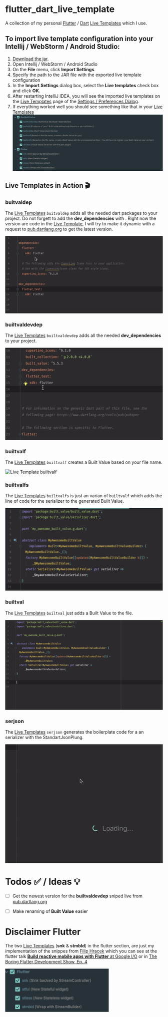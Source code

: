 # flutter_dart_live_template
A collection of my personal [Flutter](https://flutter.io) / [Dart](https://www.dartlang.org) [Live Templates](https://www.jetbrains.com/help/idea/using-live-templates.html) which I use. 


## To import live template configuration into your Intellij / WebStorm / Android Studio: 
1. [Download the jar](https://github.com/devslane/flutter_dart_live_template/raw/master/flutter_built_value_template.jar).
2. Open Intellij / WebStorm / Android Studio
3. On the **File** menu, click **Import Settings**.
4. Specify the path to the JAR file with the exported live template configuration
5. In the **Import Settings** dialog box, select the **Live templates** check box and click **OK**.
6. After restarting IntelliJ IDEA, you will see the imported live templates on the [Live Templates][1] page of the [Settings / Preferences Dialog](https://www.jetbrains.com/help/idea/settings-preferences-dialog.html).
7. If everything worked well you should see something like that in your [Live Templates][1]
![Screenshot Live Templates](./img/live_template.png)

## Live Templates in Action 🎬

### buitvaldep
The [Live Templates][1] `buitvaldep` adds all the needed dart packages to your project. Do not forgett to add the **dev_dependencies** with . Right now the version are code in the [Live Template][1], I will try to make it dynamic with a request to [pub.dartlang.org][2] to get the latest version.

![Live Template builtvaldep](./gif/builtvaldep.gif)

### builtvaldevdep
The [Live Templates][1] `builtvaldevdep` adds all the needed **dev_dependencies** to your project.

![Live Template builtvaldevdep](./gif/builtvaldevdep.gif)

### builtvalf
The [Live Templates][1] `builtvalf` creates a Built Value based on your file name.

![Live Template builtvalf](./gif/builtvalf.gif)

### builtvalfs
The [Live Templates][1] `builtvalfs` is just an varian of `builtvalf` which adds the line of code for the serializer to the generated Built Value.

![Screenshot Live Templates builtvalfs](./img/builtvalfs.png)

### builtval
The [Live Templates][1] `builtval` just adds a Built Value to the file. 

![Screenshot Live Templates builtval](./gif/builtval.gif)


### serjson
The [Live Templates][1] `serjson` generates the boilerplate code for a an serializer with the StandartJsonPlung.

![Screenshot Live Templates serjson](./gif/serjson.gif)



# Todos ✅ / Ideas 💡
- [ ] Get the newest version for the **builtvaldevdep** sniped live from [pub.dartlang.org][2]

- [ ] Make renaming of **Built Value** easier



# Disclaimer Flutter 
The two [Live Templates][1]  (**snk** & **stmbld**) in the flutter section, are just my implementation of the snippes from [Filip Hracek](https://github.com/filiph) which you can see at the flutter talk [**Build   reactive mobile apps with Flutter** at Google I/O](https://youtu.be/RS36gBEp8OI?t=24m16s) or in [The Boring Flutter Development Show, Ep. 4](https://youtu.be/fahC3ky_zW0?t=56m55s)

![Screenhot flutter Live Templates](./img/flutter_live_templates.png)

[1]: https://www.jetbrains.com/help/idea/settings-live-templates.html
[2]: https://pub.dartlang.org/
